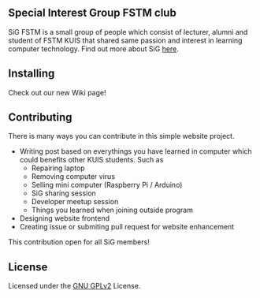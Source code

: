 Special Interest Group FSTM club
---
SiG FSTM is a small group of people which consist of lecturer, alumni and student of FSTM KUIS that shared same passion and interest in learning computer technology. Find out more about SiG [here](https://sig-fstm.github.io/about).

## Installing
Check out our new Wiki page!

## Contributing
There is many ways you can contribute in this simple website project.

- Writing post based on everythings you have learned in computer which could benefits other KUIS students. Such as
	- Repairing laptop
	- Removing computer virus
	- Selling mini computer (Raspberry Pi / Arduino)
	- SiG sharing session
	- Developer meetup session
	- Things you learned when joining outside program
- Designing website frontend
- Creating issue or submiting pull request for website enhancement

This contribution open for all SiG members!

## License
Licensed under the [GNU GPLv2](https://github.com/SiG-FSTM/sig-fstm.github.io/blob/master/LICENSE) License.

